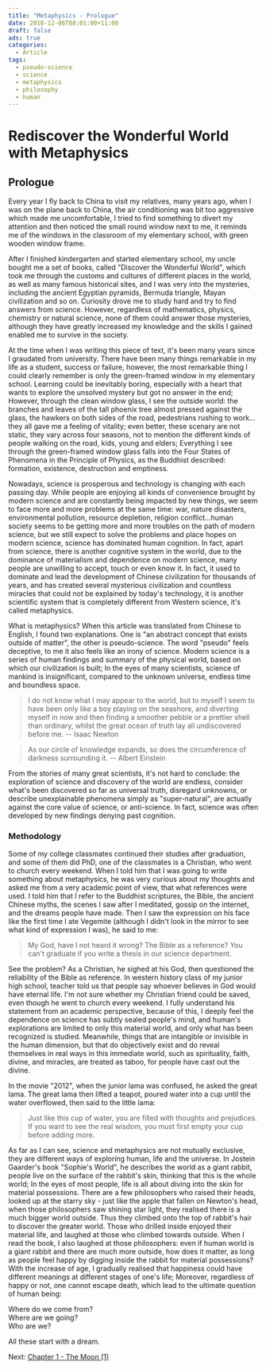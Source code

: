 ```yaml
---
title: "Metaphysics - Prologue"
date: 2018-12-06T08:01:00+11:00
draft: false
ads: true
categories:
  - Article
tags:
  - pseudo-science
  - science
  - metaphysics
  - philosophy
  - human
---
```


# Rediscover the Wonderful World with Metaphysics

## Prologue

Every year I fly back to China to visit my relatives, many years ago, when I was on the plane back to China, the air conditioning was bit too aggressive which made me uncomfortable, I tried to find something to divert my attention and then noticed the small round window next to me, it reminds me of the windows in the classroom of my elementary school, with green wooden window frame.

After I finished kindergarten and started elementary school, my uncle bought me a set of books, called "Discover the Wonderful World", which took me through the customs and cultures of different places in the world, as well as many famous historical sites, and I was very into the mysteries, including the ancient Egyptian pyramids, Bermuda triangle, Mayan civilization and so on. Curiosity drove me to study hard and try to find answers from science. However, regardless of mathematics, physics, chemistry or natural science, none of them could answer those mysteries, although they have greatly increased my knowledge and the skills I gained enabled me to survive in the society.

At the time when I was writing this piece of text, it's been many years since I graudated from university. There have been many things remarkable in my life as a student, success or failure, however, the most remarkable thing I could clearly remember is only the green-framed window in my elementary school. Learning could be inevitably boring, especially with a heart that wants to explore the unsolved mystery but got no answer in the end; However, through the clean window glass, I see the outside world: the branches and leaves of the tall phoenix tree almost pressed against the glass, the hawkers on both sides of the road, pedestrians rushing to work…they all gave me a feeling of vitality; even better, these scenary are not static, they vary across four seasons, not to mention the different kinds of people walking on the road, kids, young and elders; Everything I see through the green-framed window glass falls into the Four States of Phenomena in the Principle of Physics, as the Buddhist described: formation, existence, destruction and emptiness.

Nowadays, science is prosperous and technology is changing with each passing day. While people are enjoying all kinds of convenience brought by modern science and are constantly being impacted by new things, we seem to face more and more problems at the same time: war, nature disasters, environmental pollution, resource depletion, religion conflict…human society seems to be getting more and more troubles on the path of modern science, but we still expect to solve the problems and place hopes on modern science, science has dominated human cognition. In fact, apart from science, there is another cognitive system in the world, due to the dominance of materialism and dependence on modern science, many people are unwilling to accept, touch or even know it. In fact, it used to dominate and lead the development of Chinese civilization for thousands of years, and has created several mysterious civilization and countless miracles that could not be explained by today's technology, it is another scientific system that is completely different from Western science, it's called metaphysics.

What is metaphysics? When this article was translated from Chinese to English, I found two explanations. One is "an abstract concept that exists outside of matter", the other is pseudo-science. The word "pseudo" feels deceptive, to me it also feels like an irony of science. Modern science is a series of human findings and summary of the physical world, based on which our civilization is built; In the eyes of many scientists, science of mankind is insignificant, compared to the unknown universe, endless time and boundless space.

> I do not know what I may appear to the world, but to myself I seem to have been only like a boy playing on the seashore, and diverting myself in now and then finding a smoother pebble or a prettier shell than ordinary, whilst the great ocean of truth lay all undiscovered before me. -- Isaac Newton
  
> As our circle of knowledge expands, so does the circumference of darkness surrounding it. -- Albert Einstein

From the stories of many great scientists, it's not hard to conclude: the exploration of science and discovery of the world are endless, consider what's been discovered so far as universal truth, disregard unknowns, or describe unexplainable phenomena simply as "super-natural", are actually against the core value of science, or anti-science. In fact, science was often developed by new findings denying past cognition.

### Methodology

Some of my college classmates continued their studies after graduation, and some of them did PhD, one of the classmates is a Christian, who went to church every weekend. When I told him that I was going to write something about metaphysics, he was very curious about my thoughts and asked me from a very academic point of view, that what references were used. I told him that I refer to the Buddhist scriptures, the Bible, the ancient Chinese myths, the scenes I saw after I meditated, gossip on the internet, and the dreams people have made. Then I saw the expression on his face like the first time I ate Vegemite (although I didn't look in the mirror to see what kind of expression I was), he said to me:

> My God, have I not heard it wrong? The Bible as a reference? You can't graduate if you write a thesis in our science department.

See the problem? As a Christian, he sighed at his God, then questioned the reliability of the Bible as reference. In western history class of my junior high school, teacher told us that people say whoever believes in God would have eternal life. I'm not sure whether my Christian friend could be saved, even though he went to church every weekend. I fully understand his statement from an academic perspective, because of this, I deeply feel the dependence on science has subtly sealed people's mind, and human's explorations are limited to only this material world, and only what has been recognized is studied. Meanwhile, things that are intangible or invisible in the human dimension, but that do objectively exist and do reveal themselves in real ways in this immediate world, such as spirituality, faith, divine, and miracles, are treated as taboo, for people have cast out the divine.

In the movie "2012", when the junior lama was confused, he asked the great lama. The great lama then lifted a teapot, poured water into a cup until the water overflowed, then said to the little lama:

> Just like this cup of water, you are filled with thoughts and prejudices. If you want to see the real wisdom, you must first empty your cup before adding more.

As far as I can see, science and metaphysics are not mutually exclusive, they are different ways of exploring human, life and the universe. In Jostein Gaarder's book "Sophie's World", he describes the world as a giant rabbit, people live on the surface of the rabbit's skin, thinking that this is the whole world; In the eyes of most people, life is all about diving into the skin for material possessions. There are a few philosophers who raised their heads, looked up at the starry sky - just like the apple that fallen on Newton's head, when those philosophers saw shining star light, they realised there is a much bigger world outside. Thus they climbed onto the top of rabbit's hair to discover the greater world. Those who drilled inside enjoyed their material life, and laughed at those who climbed towards outside. When I read the book, I also laughed at those philosophers: even if human world is a giant rabbit and there are much more outside, how does it matter, as long as people feel happy by digging inside the rabbit for material possessions? With the increase of age, I gradually realised that happiness could have different meanings at different stages of one's life; Moreover, regardless of happy or not, one cannot escape death, which lead to the ultimate question of human being:

Where do we come from?  
Where are we going?  
Who are we?  

All these start with a dream.

Next: [Chapter 1 - The Moon (1)](/article/pseudo_science/chapter1/)